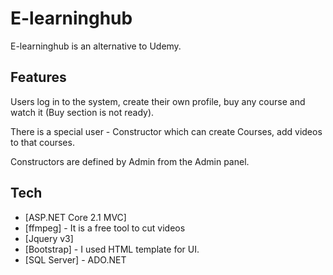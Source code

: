 # E-learninghub

E-learninghub is an alternative to Udemy. 


## Features

Users log in to the system, create their own profile, buy any course and watch it (Buy section is not ready).

There is a special user - Constructor which can create Courses, add videos to that courses.

Constructors are defined by Admin from the Admin panel.

## Tech


- [ASP.NET Core 2.1 MVC]
- [ffmpeg] - It is a free tool to cut videos
- [Jquery v3]
- [Bootstrap] - I used HTML template for UI.
- [SQL Server] - ADO.NET

